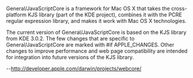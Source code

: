

General/JavaScriptCore is a framework for Mac OS X that takes the cross-platform KJS library (part of the KDE project), combines it with the PCRE regular expression library, and makes it work with Mac OS X technologies.

The current version of General/JavaScriptCore is based on the KJS library from KDE 3.0.2. The few changes that are specific to General/JavaScriptCore are marked with #if APPLE_CHANGES. Other changes to improve performance and web page compatibility are intended for integration into future versions of the KJS library.

--http://developer.apple.com/darwin/projects/webcore/